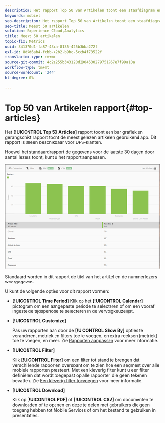 ```yaml
---
description: Het rapport Top 50 van Artikelen toont een staafdiagram en gerangschikt rapport dat de meest gelezen artikelen toont die worden getoond gebruikend app. Dit rapport is alleen beschikbaar voor klanten van Digital Publishing Suites (DPS).
keywords: mobiel
seo-description: Het rapport Top 50 van Artikelen toont een staafdiagram en gerangschikt rapport dat de meest gelezen artikelen toont die worden getoond gebruikend app. Dit rapport is alleen beschikbaar voor klanten van Digital Publishing Suites (DPS).
seo-title: Meest 50 artikelen
solution: Experience Cloud,Analytics
title: Meest 50 artikelen
topic-fix: Metrics
uuid: 341370d1-fa87-43ca-8135-425b3bba272f
exl-id: 8d5d6ab4-fcbb-42b2-b9bc-5ccb4f73522f
translation-type: tm+mt
source-git-commit: 4c2a255b343128d2904530279751767e7f99a10a
workflow-type: tm+mt
source-wordcount: '244'
ht-degree: 0%

---
```


# Top 50 van Artikelen rapport{#top-articles}

Het **[!UICONTROL Top 50 Articles]** rapport toont een bar grafiek en gerangschikt rapport toont de meest gelezen artikelen gebruikend app. Dit rapport is alleen beschikbaar voor DPS-klanten.

Hoewel het standaardrapport de gegevens voor de laatste 30 dagen door aantal lezers toont, kunt u het rapport aanpassen.

![](assets/dps_top_50.png)

Standaard worden in dit rapport de titel van het artikel en de nummerlezers weergegeven.

U kunt de volgende opties voor dit rapport vormen:

* **[!UICONTROL Time Period]**
Klik op het  **[!UICONTROL Calendar]** pictogram om een aangepaste periode te selecteren of om een vooraf ingestelde tijdsperiode te selecteren in de vervolgkeuzelijst.

* **[!UICONTROL Customize]**

   Pas uw rapporten aan door de **[!UICONTROL Show By]** opties te veranderen, metriek en filters toe te voegen, en extra reeksen (metriek) toe te voegen, en meer. Zie [Rapporten aanpassen](/help/using/usage/reports-customize/reports-customize.md) voor meer informatie.

* **[!UICONTROL Filter]**

   Klik **[!UICONTROL Filter]** om een filter tot stand te brengen dat verschillende rapporten overspant om te zien hoe een segment over alle mobiele rapporten presteert. Met een kleverig filter kunt u een filter definiëren dat wordt toegepast op alle rapporten die geen tekenen bevatten. Zie [Een kleverig filter toevoegen](/help/using/usage/reports-customize/t-sticky-filter.md) voor meer informatie.

* **[!UICONTROL Download]**

   Klik op **[!UICONTROL PDF]** of **[!UICONTROL CSV]** om documenten te downloaden of te openen en deze te delen met gebruikers die geen toegang hebben tot Mobile Services of om het bestand te gebruiken in presentaties.
